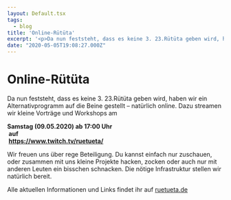 ```yaml
---
layout: Default.tsx
tags:
  - blog
title: 'Online-Rütüta'
excerpt: '<p>Da nun feststeht, dass es keine 3. 23.Rütüta geben wird, haben wir ein Alternativprogramm auf die Beine gestellt – natürlich online. Dazu streamen wir kleine Vorträge und Workshops am Samstag <a href="https://chaostreff-flensburg.de/2020/online-ruetueta/" class="more-link">[&hellip;]</a></p>'
date: "2020-05-05T19:08:27.000Z"
---
```

# Online-Rütüta


<p>Da nun feststeht, dass es keine 3. 23.Rütüta geben wird, haben wir ein Alternativprogramm auf die Beine gestellt – natürlich online. Dazu streamen wir kleine Vorträge und Workshops am</p>



<p><strong>Samstag (09.05.2020) ab 17:00 Uhr<br>&nbsp;auf<br>&nbsp;<a href="https://www.twitch.tv/ruetueta/" target="_blank" rel="noreferrer noopener">https://www.twitch.tv/ruetueta/</a></strong></p>



<p>Wir freuen uns über rege Beteiligung. Du kannst einfach nur zuschauen, oder zusammen mit uns kleine Projekte hacken, zocken oder auch nur mit anderen Leuten ein bisschen schnacken. Die nötige Infrastruktur stellen wir natürlich bereit.</p>



<p>Alle aktuellen Informationen und Links findet ihr auf <a href="https://ruetueta.de/" target="_blank" rel="noreferrer noopener">ruetueta.de</a></p>

